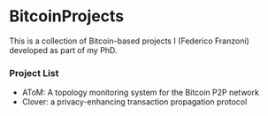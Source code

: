 # BitcoinProjects

This is a collection of Bitcoin-based projects I (Federico Franzoni)
developed as part of my PhD.

### Project List
- AToM: A topology monitoring system for the Bitcoin P2P network
- Clover: a privacy-enhancing transaction propagation protocol


<!-- This is a comment

**Here are some ideas to get you started:**

🙋‍♀️ A short introduction - what is your organization all about?
🌈 Contribution guidelines - how can the community get involved?
👩‍💻 Useful resources - where can the community find your docs? Is there anything else the community should know?
🍿 Fun facts - what does your team eat for breakfast?
🧙 Remember, you can do mighty things with the power of [Markdown](https://docs.github.com/github/writing-on-github/getting-started-with-writing-and-formatting-on-github/basic-writing-and-formatting-syntax)
-->
